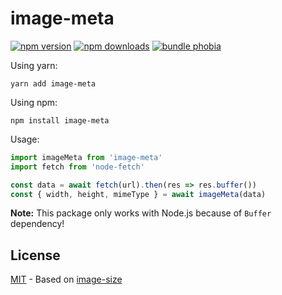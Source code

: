 # image-meta

[![npm version][npm-v-src]][npm-v-href]
[![npm downloads][npm-d-src]][npm-d-href]
[![bundle phobia][bundlephobia-src]][bundlephobia-href]


Using yarn:

```
yarn add image-meta
```

Using npm:

```
npm install image-meta
```

Usage:

```ts
import imageMeta from 'image-meta'
import fetch from 'node-fetch'

const data = await fetch(url).then(res => res.buffer())
const { width, height, mimeType } = await imageMeta(data)
```

**Note:** This package only works with Node.js because of `Buffer` dependency!

## License

[MIT](./LICENSE) - Based on [image-size](https://github.com/image-size/image-size)

<!-- Refs -->
[npm-v-src]: https://img.shields.io/npm/v/image-meta?style=flat-square
[npm-v-href]: https://npmjs.com/package/image-meta

[npm-d-src]: https://img.shields.io/npm/dm/image-meta?style=flat-square
[npm-d-href]: https://npmjs.com/package/image-meta

[github-actions-src]: https://img.shields.io/github/workflow/status/nuxt-contrib/image-meta/ci/master?style=flat-square
[github-actions-href]: https://github.com/nuxt-contrib/image-meta/actions?query=workflow%3Aci

[bundlephobia-src]: https://img.shields.io/bundlephobia/min/image-meta?style=flat-square
[bundlephobia-href]: https://bundlephobia.com/result?p=image-meta
